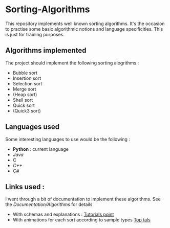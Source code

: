 # Sorting-Algorithms
This repository implements well known sorting algorithms. It's the occasion to practise some basic algorithmic notions and language specificities. This is just for training purposes.


## Algorithms implemented
The project should implement the following sorting alogrithms :

  - Bubble sort
  - Insertion sort
  - Selection sort
  - Merge sort
  - (Heap sort)
  - Shell sort
  - Quick sort
  - (Quick3 sort)

## Languages used
Some interesting languages to use would be the following :
  - **Python** : current language
  - *Java*
  - C
  - *C++*
  - C#

## Links used :
I went through a bit of documentation to implement these algorithms. See the *Documentation/Algorithms* for details

  - With schemas and explanations : [Tutorials point](https://www.tutorialspoint.com/data_structures_algorithms/bubble_sort_algorithm.htm)
  - With animations for each sort according to sample types [Top tals](https://www.toptal.com/developers/sorting-algorithms)
